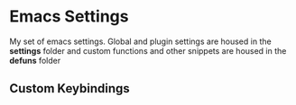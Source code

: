 # Emacs Settings
My set of emacs settings. Global and plugin settings are housed in the **settings** folder and custom functions and other snippets are housed in the **defuns** folder

## Custom Keybindings


